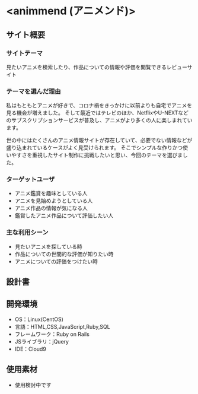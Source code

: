 # <animmend (アニメンド)>

## サイト概要

### サイトテーマ
見たいアニメを検索したり、作品についての情報や評価を閲覧できるレビューサイト


### テーマを選んだ理由
私はもともとアニメが好きで、コロナ禍をきっかけに以前よりも自宅でアニメを見る機会が増えました。
そして最近ではテレビのほか、NetflixやU-NEXTなどのサブスクリプションサービスが普及し、アニメがより多くの人に楽しまれています。

世の中にはたくさんのアニメ情報サイトが存在していて、必要でない情報などが盛り込まれているケースがよく見受けられます。
そこでシンプルな作りかつ使いやすさを重視したサイト制作に挑戦したいと思い、今回のテーマを選びました。


### ターゲットユーザ
- アニメ鑑賞を趣味としている人
- アニメを見始めようとしている人
- アニメ作品の情報が気になる人
- 鑑賞したアニメ作品について評価したい人


### 主な利用シーン
- 見たいアニメを探している時
- 作品についての世間的な評価が知りたい時
- アニメについての評価をつけたい時

## 設計書


## 開発環境
- OS：Linux(CentOS)
- 言語：HTML,CSS,JavaScript,Ruby,SQL
- フレームワーク：Ruby on Rails
- JSライブラリ：jQuery
- IDE：Cloud9

## 使用素材
- 使用検討中です